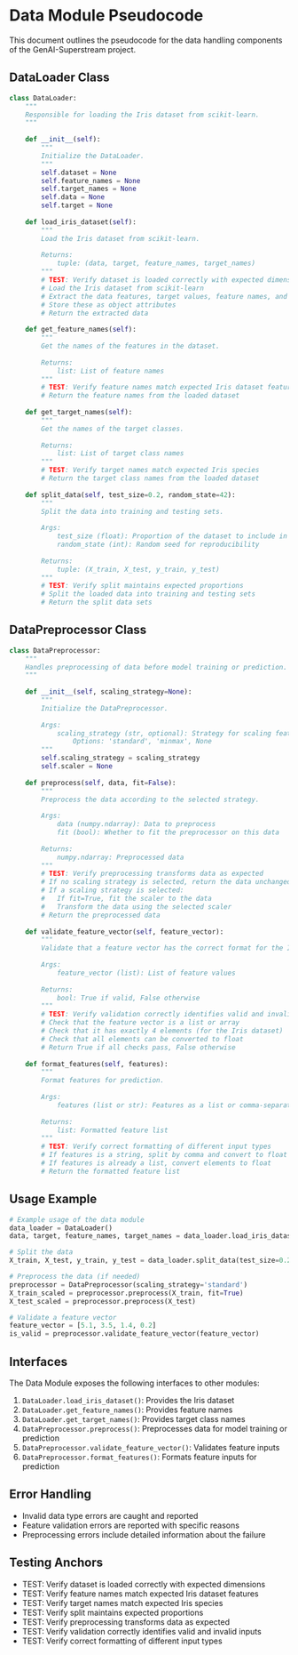 # Data Module Pseudocode

This document outlines the pseudocode for the data handling components of the GenAI-Superstream project.

## DataLoader Class

```python
class DataLoader:
    """
    Responsible for loading the Iris dataset from scikit-learn.
    """
    
    def __init__(self):
        """
        Initialize the DataLoader.
        """
        self.dataset = None
        self.feature_names = None
        self.target_names = None
        self.data = None
        self.target = None
        
    def load_iris_dataset(self):
        """
        Load the Iris dataset from scikit-learn.
        
        Returns:
            tuple: (data, target, feature_names, target_names)
        """
        # TEST: Verify dataset is loaded correctly with expected dimensions
        # Load the Iris dataset from scikit-learn
        # Extract the data features, target values, feature names, and target names
        # Store these as object attributes
        # Return the extracted data
        
    def get_feature_names(self):
        """
        Get the names of the features in the dataset.
        
        Returns:
            list: List of feature names
        """
        # TEST: Verify feature names match expected Iris dataset features
        # Return the feature names from the loaded dataset
        
    def get_target_names(self):
        """
        Get the names of the target classes.
        
        Returns:
            list: List of target class names
        """
        # TEST: Verify target names match expected Iris species
        # Return the target class names from the loaded dataset
        
    def split_data(self, test_size=0.2, random_state=42):
        """
        Split the data into training and testing sets.
        
        Args:
            test_size (float): Proportion of the dataset to include in the test split
            random_state (int): Random seed for reproducibility
            
        Returns:
            tuple: (X_train, X_test, y_train, y_test)
        """
        # TEST: Verify split maintains expected proportions
        # Split the loaded data into training and testing sets
        # Return the split data sets
```

## DataPreprocessor Class

```python
class DataPreprocessor:
    """
    Handles preprocessing of data before model training or prediction.
    """
    
    def __init__(self, scaling_strategy=None):
        """
        Initialize the DataPreprocessor.
        
        Args:
            scaling_strategy (str, optional): Strategy for scaling features
                Options: 'standard', 'minmax', None
        """
        self.scaling_strategy = scaling_strategy
        self.scaler = None
        
    def preprocess(self, data, fit=False):
        """
        Preprocess the data according to the selected strategy.
        
        Args:
            data (numpy.ndarray): Data to preprocess
            fit (bool): Whether to fit the preprocessor on this data
            
        Returns:
            numpy.ndarray: Preprocessed data
        """
        # TEST: Verify preprocessing transforms data as expected
        # If no scaling strategy is selected, return the data unchanged
        # If a scaling strategy is selected:
        #   If fit=True, fit the scaler to the data
        #   Transform the data using the selected scaler
        # Return the preprocessed data
        
    def validate_feature_vector(self, feature_vector):
        """
        Validate that a feature vector has the correct format for the Iris dataset.
        
        Args:
            feature_vector (list): List of feature values
            
        Returns:
            bool: True if valid, False otherwise
        """
        # TEST: Verify validation correctly identifies valid and invalid inputs
        # Check that the feature vector is a list or array
        # Check that it has exactly 4 elements (for the Iris dataset)
        # Check that all elements can be converted to float
        # Return True if all checks pass, False otherwise
        
    def format_features(self, features):
        """
        Format features for prediction.
        
        Args:
            features (list or str): Features as a list or comma-separated string
            
        Returns:
            list: Formatted feature list
        """
        # TEST: Verify correct formatting of different input types
        # If features is a string, split by comma and convert to float
        # If features is already a list, convert elements to float
        # Return the formatted feature list
```

## Usage Example

```python
# Example usage of the data module
data_loader = DataLoader()
data, target, feature_names, target_names = data_loader.load_iris_dataset()

# Split the data
X_train, X_test, y_train, y_test = data_loader.split_data(test_size=0.2)

# Preprocess the data (if needed)
preprocessor = DataPreprocessor(scaling_strategy='standard')
X_train_scaled = preprocessor.preprocess(X_train, fit=True)
X_test_scaled = preprocessor.preprocess(X_test)

# Validate a feature vector
feature_vector = [5.1, 3.5, 1.4, 0.2]
is_valid = preprocessor.validate_feature_vector(feature_vector)
```

## Interfaces

The Data Module exposes the following interfaces to other modules:

1. `DataLoader.load_iris_dataset()`: Provides the Iris dataset
2. `DataLoader.get_feature_names()`: Provides feature names
3. `DataLoader.get_target_names()`: Provides target class names
4. `DataPreprocessor.preprocess()`: Preprocesses data for model training or prediction
5. `DataPreprocessor.validate_feature_vector()`: Validates feature inputs
6. `DataPreprocessor.format_features()`: Formats feature inputs for prediction

## Error Handling

- Invalid data type errors are caught and reported
- Feature validation errors are reported with specific reasons
- Preprocessing errors include detailed information about the failure

## Testing Anchors

- TEST: Verify dataset is loaded correctly with expected dimensions
- TEST: Verify feature names match expected Iris dataset features
- TEST: Verify target names match expected Iris species
- TEST: Verify split maintains expected proportions
- TEST: Verify preprocessing transforms data as expected
- TEST: Verify validation correctly identifies valid and invalid inputs
- TEST: Verify correct formatting of different input types